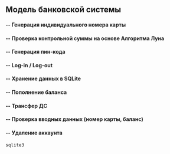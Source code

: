 ## Модель банковской системы
#### **-- Генерация индивидуального номера карты**
#### **-- Проверка контрольной суммы на основе Алгоритма Луна**
#### **-- Генерация пин-кода**
#### **-- Log-in / Log-out**
#### **-- Хранение данных в SQLite**
#### **-- Пополнение баланса**
#### **-- Трансфер ДС**
#### **-- Проверка вводных данных (номер карты, баланс)**
#### **-- Удаление аккаунта**
`sqlite3`
